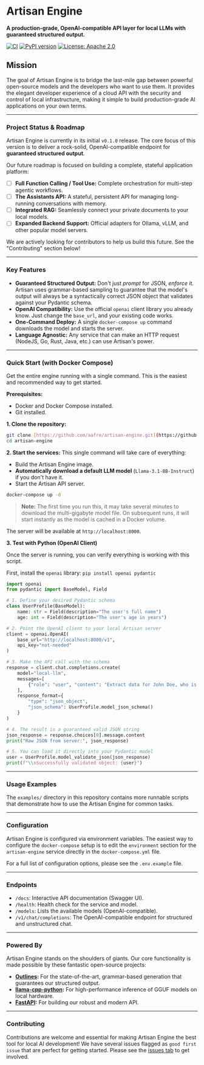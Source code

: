 # Artisan Engine

**A production-grade, OpenAI-compatible API layer for local LLMs with guaranteed structured output.**

[![CI](https://github.com/aafre/artisan-engine/actions/workflows/ci.yml/badge.svg)](https://github.com/aafre/artisan-engine/actions/workflows/ci.yml)
[![PyPI version](https://img.shields.io/pypi/v/artisan-engine)](https://pypi.org/project/artisan-engine/)
[![License: Apache 2.0](https://img.shields.io/badge/License-Apache_2.0-blue.svg)](https://opensource.org/licenses/Apache-2.0)

## Mission

The goal of Artisan Engine is to bridge the last-mile gap between powerful open-source models and the developers who want to use them. It provides the elegant developer experience of a cloud API with the security and control of local infrastructure, making it simple to build production-grade AI applications on your own terms.

---

### Project Status & Roadmap

Artisan Engine is currently in its initial `v0.1.0` release. The core focus of this version is to deliver a rock-solid, OpenAI-compatible endpoint for **guaranteed structured output**.

Our future roadmap is focused on building a complete, stateful application platform:

* [ ] **Full Function Calling / Tool Use:** Complete orchestration for multi-step agentic workflows.
* [ ] **The Assistants API:** A stateful, persistent API for managing long-running conversations with memory.
* [ ] **Integrated RAG:** Seamlessly connect your private documents to your local models.
* [ ] **Expanded Backend Support:** Official adapters for Ollama, vLLM, and other popular model servers.

We are actively looking for contributors to help us build this future. See the "Contributing" section below!

---

### Key Features

* **Guaranteed Structured Output:** Don't just *prompt* for JSON, *enforce* it. Artisan uses grammar-based sampling to guarantee that the model's output will always be a syntactically correct JSON object that validates against your Pydantic schema.
* **OpenAI Compatibility:** Use the official `openai` client library you already know. Just change the `base_url`, and your existing code works.
* **One-Command Deploy:** A single `docker-compose up` command downloads the model and starts the server.
* **Language Agnostic:** Any service that can make an HTTP request (NodeJS, Go, Rust, Java, etc.) can use Artisan's power.

---

### Quick Start (with Docker Compose)

Get the entire engine running with a single command. This is the easiest and recommended way to get started.

**Prerequisites:**
* Docker and Docker Compose installed.
* Git installed.

**1. Clone the repository:**
```bash
git clone [https://github.com/aafre/artisan-engine.git](https://github.com/aafre/artisan-engine.git)
cd artisan-engine
```

**2. Start the services:**
This single command will take care of everything:
* Build the Artisan Engine image.
* **Automatically download a default LLM model** (`Llama-3.1-8B-Instruct`) if you don't have it.
* Start the Artisan API server.

```bash
docker-compose up -d
```
> **Note:** The first time you run this, it may take several minutes to download the multi-gigabyte model file. On subsequent runs, it will start instantly as the model is cached in a Docker volume.

The server will be available at `http://localhost:8000`.

**3. Test with Python (OpenAI Client)**

Once the server is running, you can verify everything is working with this script.

First, install the `openai` library: `pip install openai pydantic`

```python
import openai
from pydantic import BaseModel, Field

# 1. Define your desired Pydantic schema
class UserProfile(BaseModel):
    name: str = Field(description="The user's full name")
    age: int = Field(description="The user's age in years")

# 2. Point the OpenAI client to your local Artisan server
client = openai.OpenAI(
    base_url="http://localhost:8000/v1",
    api_key="not-needed"
)

# 3. Make the API call with the schema
response = client.chat.completions.create(
    model="local-llm",
    messages=[
        {"role": "user", "content": "Extract data for John Doe, who is 42 years old."}
    ],
    response_format={
        "type": "json_object",
        "json_schema": UserProfile.model_json_schema()
    }
)

# 4. The result is a guaranteed valid JSON string
json_response = response.choices[0].message.content
print("Raw JSON from server:", json_response)

# 5. You can load it directly into your Pydantic model
user = UserProfile.model_validate_json(json_response)
print(f"\\nSuccessfully validated object: {user}")
```

---

### Usage Examples

The `examples/` directory in this repository contains more runnable scripts that demonstrate how to use the Artisan Engine for common tasks.

---

### Configuration

Artisan Engine is configured via environment variables. The easiest way to configure the `docker-compose` setup is to edit the `environment` section for the `artisan-engine` service directly in the `docker-compose.yml` file.

For a full list of configuration options, please see the `.env.example` file.

---

### Endpoints

* `/docs`: Interactive API documentation (Swagger UI).
* `/health`: Health check for the service and model.
* `/models`: Lists the available models (OpenAI-compatible).
* `/v1/chat/completions`: The OpenAI-compatible endpoint for structured and unstructured chat.

---

### Powered By

Artisan Engine stands on the shoulders of giants. Our core functionality is made possible by these fantastic open-source projects:

* **[Outlines](https://github.com/dottxt-ai/outlines):** For the state-of-the-art, grammar-based generation that guarantees our structured output.
* **[llama-cpp-python](https://github.com/abetlen/llama-cpp-python):** For high-performance inference of GGUF models on local hardware.
* **[FastAPI](https://fastapi.tiangolo.com/):** For building our robust and modern API.

---

### Contributing

Contributions are welcome and essential for making Artisan Engine the best tool for local AI development! We have several issues flagged as `good first issue` that are perfect for getting started. Please see the [issues tab](https://github.com/aafre/artisan-engine/issues) to get involved.
